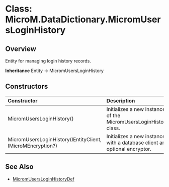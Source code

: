 ﻿# Class: MicroM.DataDictionary.MicromUsersLoginHistory
## Overview
Entity for managing login history records.

**Inheritance**
Entity<MicromUsersLoginHistoryDef> -> MicromUsersLoginHistory

## Constructors
| Constructor | Description |
|:------------|:-------------|
| MicromUsersLoginHistory() | Initializes a new instance of the MicromUsersLoginHistory class. |
| MicromUsersLoginHistory(IEntityClient, IMicroMEncryption?) | Initializes a new instance with a database client and optional encryptor. |

## See Also
- [MicromUsersLoginHistoryDef](../MicromUsersLoginHistoryDef/index.md)

